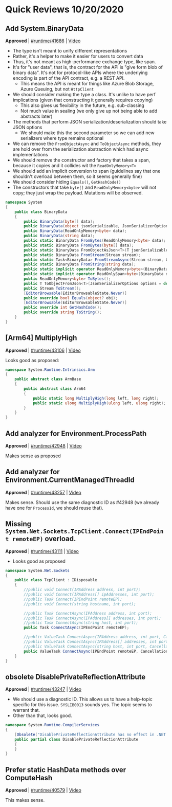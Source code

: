 # Quick Reviews 10/20/2020

## Add System.BinaryData

**Approved** | [#runtime/41686](https://github.com/dotnet/runtime/issues/41686#issuecomment-713056163) | [Video](https://www.youtube.com/watch?v=pMasvErucTg&t=0h0m0s)

* The type isn't meant to unify different representations
* Rather, it's a helper to make it easier for users to convert data
* Thus, it's not meant as high-performance exchange type, like span.
* It's for "user data", that is, the contract for the API is "give form blob of binary data". It's not for protocol-like APIs where the underlying encoding is part of the API contract, e.g. a REST API.
    - This means the API is meant for things like Azure Blob Storage, Azure Queuing, but not `HttpClient`
* We should consider making the type a class. It's unlike to have perf implications (given that constructing it generally requires copying)
    - This also gives us flexibility in the future, e.g. sub-classing
    - Not much value in sealing (we only give up not being able to add abstracts later)
* The methods that perform JSON serialization/deserialization should take JSON options
    - We should make this the second parameter so we can add new serializers where type remains optional
* We can remove the `FromObjectAsync` and `ToObjectAsync` methods, they are hold over from the serialization abstraction which had async implementations
* We should remove the constructor and factory that takes a span, because it copies and it collides wit the `ReadOnlyMemory<T>`
* We should add an implicit conversion to span (guidelines say that one shouldn't overload between them, so it seems generally fine)
* We should consider hiding `Equals()`, `GetHashCode()`
* The constructors that take `byte[]` and `ReadOnlyMemory<byte>` will not copy; they just wrap the payload. Mutations will be observed.

```C#
namespace System
{
    public class BinaryData
    {
        public BinaryData(byte[] data);
        public BinaryData(object jsonSerializable, JsonSerializerOptions options = default, Type? type = null);
        public BinaryData(ReadOnlyMemory<byte> data);
        public BinaryData(string data);
        public static BinaryData FromBytes(ReadOnlyMemory<byte> data);
        public static BinaryData FromBytes(byte[] data);
        public static BinaryData FromObjectAsJson<T>(T jsonSerializable, JsonSerializerOptions options = default, CancellationToken cancellationToken = default);
        public static BinaryData FromStream(Stream stream);
        public static Task<BinaryData> FromStreamAsync(Stream stream, CancellationToken cancellationToken = default);
        public static BinaryData FromString(string data);
        public static implicit operator ReadOnlyMemory<byte>(BinaryData data);
        public static implicit operator ReadOnlySpan<byte>(BinaryData data);
        public ReadOnlyMemory<byte> ToBytes();
        public T ToObjectFromJson<T>(JsonSerializerOptions options = default, CancellationToken cancellationToken = default);
        public Stream ToStream();
        [EditorBrowsable(EditorBrowsableState.Never)]
        public override bool Equals(object? obj);
        [EditorBrowsable(EditorBrowsableState.Never)]
        public override int GetHashCode();
        public override string ToString();
    }
}
```

## [Arm64] MultiplyHigh

**Approved** | [#runtime/43106](https://github.com/dotnet/runtime/issues/43106#issuecomment-713059473) | [Video](https://www.youtube.com/watch?v=pMasvErucTg&t=1h31m50s)

Looks good as proposed:

```C#
namespace System.Runtime.Intrinsics.Arm
{
    public abstract class ArmBase
    {
        public abstract class Arm64
        {
            public static long MultiplyHigh(long left, long right);
            public static ulong MultiplyHigh(ulong left, ulong right);
        }
    }
}
```
## Add analyzer for Environment.ProcessPath 

**Approved** | [#runtime/42948](https://github.com/dotnet/runtime/issues/42948#issuecomment-713060840) | [Video](https://www.youtube.com/watch?v=pMasvErucTg&t=1h36m52s)

Makes sense as proposed
## Add analyzer for Environment.CurrentManagedThreadId

**Approved** | [#runtime/43257](https://github.com/dotnet/runtime/issues/43257#issuecomment-713061245) | [Video](https://www.youtube.com/watch?v=pMasvErucTg&t=1h38m35s)

Makes sense. Should use the same diagnostic ID as #42948 (we already have one for `ProcessId`, we should reuse that).
## Missing `System.Net.Sockets.TcpClient.Connect(IPEndPoint remoteEP)` overload.

**Approved** | [#runtime/43111](https://github.com/dotnet/runtime/issues/43111#issuecomment-713067442) | [Video](https://www.youtube.com/watch?v=pMasvErucTg&t=1h39m16s)

* Looks good as proposed

```C#
namespace System.Net.Sockets
{
    public class TcpClient : IDisposable
    {
        //public void Connect(IPAddress address, int port);
        //public void Connect(IPAddress[] ipAddresses, int port);
        //public Task Connect(IPEndPoint remoteEP);
        //public void Connect(string hostname, int port);

        //public Task ConnectAsync(IPAddress address, int port);
        //public Task ConnectAsync(IPAddress[] addresses, int port);
        //public Task ConnectAsync(string host, int port);
        public Task ConnectAsync(IPEndPoint remoteEP);

        //public ValueTask ConnectAsync(IPAddress address, int port, CancellationToken cancellationToken);
        //public ValueTask ConnectAsync(IPAddress[] addresses, int port, CancellationToken cancellationToken);
        //public ValueTask ConnectAsync(string host, int port, CancellationToken cancellationToken);
        public ValueTask ConnectAsync(IPEndPoint remoteEP, CancellationToken cancellationToken);
    }
}
```
## obsolete DisablePrivateReflectionAttribute

**Approved** | [#runtime/43247](https://github.com/dotnet/runtime/issues/43247#issuecomment-713070795) | [Video](https://www.youtube.com/watch?v=pMasvErucTg&t=1h47m13s)

* We should use a diagnostic ID. This allows us to have a help-topic specific for this issue. `SYSLIB0013` sounds yes. The topic seems to warrant that.
* Other than that, looks good.

```C#
namespace System.Runtime.CompilerServices
{
    [Obsolete("DisablePrivateReflectionAttribute has no effect in .NET Core and .NET 5.0+ applications.")]
    public partial class DisablePrivateReflectionAttribute
    {
    }
}
```
## Prefer static HashData methods over ComputeHash

**Approved** | [#runtime/40579](https://github.com/dotnet/runtime/issues/40579#issuecomment-713072863) | [Video](https://www.youtube.com/watch?v=pMasvErucTg&t=1h53m21s)

This makes sense.
